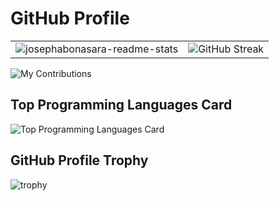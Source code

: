 # GitHub Profile

<table>
  <tr>
    <td style="border: none;">
      <img src="https://github-readme-stats.vercel.app/api?username=josephabonasara&show_icons=true&theme=radical" alt="josephabonasara-readme-stats" />
    </td>
    <td style="border: none;">
      <img src="https://github-readme-streak-stats.herokuapp.com/?user=josephabonasara&theme=radical" alt="GitHub Streak" />
    </td>
  </tr>
</table>

![My Contributions](https://github-readme-activity-graph.vercel.app/graph?username=josephabonasara&bg_color=0d1117&color=58a6ff&line=1f6feb&point=ffffff&area=true&hide_border=false)

## Top Programming Languages Card
![Top Programming Languages Card](https://github-readme-stats.vercel.app/api/top-langs/?username=josephabonasara&layout=compact&theme=radical)

## GitHub Profile Trophy
![trophy](https://github-profile-trophy.vercel.app/?username=josephabonasara&theme=radical)
